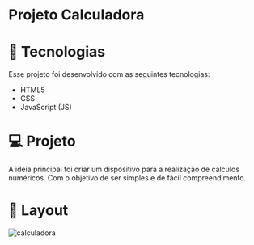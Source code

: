 # Projeto Calculadora

# 🚀 Tecnologias

Esse projeto foi desenvolvido com as seguintes tecnologias:

- HTML5
- CSS
- JavaScript (JS)

# 💻 Projeto

A ideia principal foi criar um dispositivo para a realização de cálculos numéricos. Com o objetivo de ser simples e de fácil compreendimento. 

# 🔖 Layout

![calculadora](https://user-images.githubusercontent.com/76889223/104497323-f18fab00-55b8-11eb-8c50-adfc7597a6fd.png)





